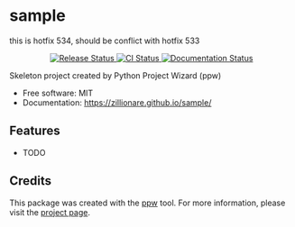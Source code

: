 # sample

this is hotfix 534, should be conflict with hotfix 533

<p align="center">
<a href="https://pypi.python.org/pypi/sample">
    <img src="https://img.shields.io/pypi/v/sample.svg"
        alt = "Release Status">
</a>

<a href="https://github.com/zillionare/sample/actions">
    <img src="https://github.com/zillionare/sample/actions/workflows/main.yml/badge.svg?branch=release" alt="CI Status">
</a>

<a href="https://zillionare.github.io/sample/">
    <img src="https://img.shields.io/website/https/zillionare.github.io/sample/index.html.svg?label=docs&down_message=unavailable&up_message=available" alt="Documentation Status">
</a>

</p>


Skeleton project created by Python Project Wizard (ppw)


* Free software: MIT
* Documentation: <https://zillionare.github.io/sample/>


## Features

* TODO

## Credits

This package was created with the [ppw](https://zillionare.github.io/python-project-wizard) tool. For more information, please visit the [project page](https://zillionare.github.io/python-project-wizard/).
